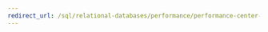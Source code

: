 ```yaml
--- 
redirect_url: /sql/relational-databases/performance/performance-center-for-sql-server-database-engine-and-azure-sql-database 
--- 
```

